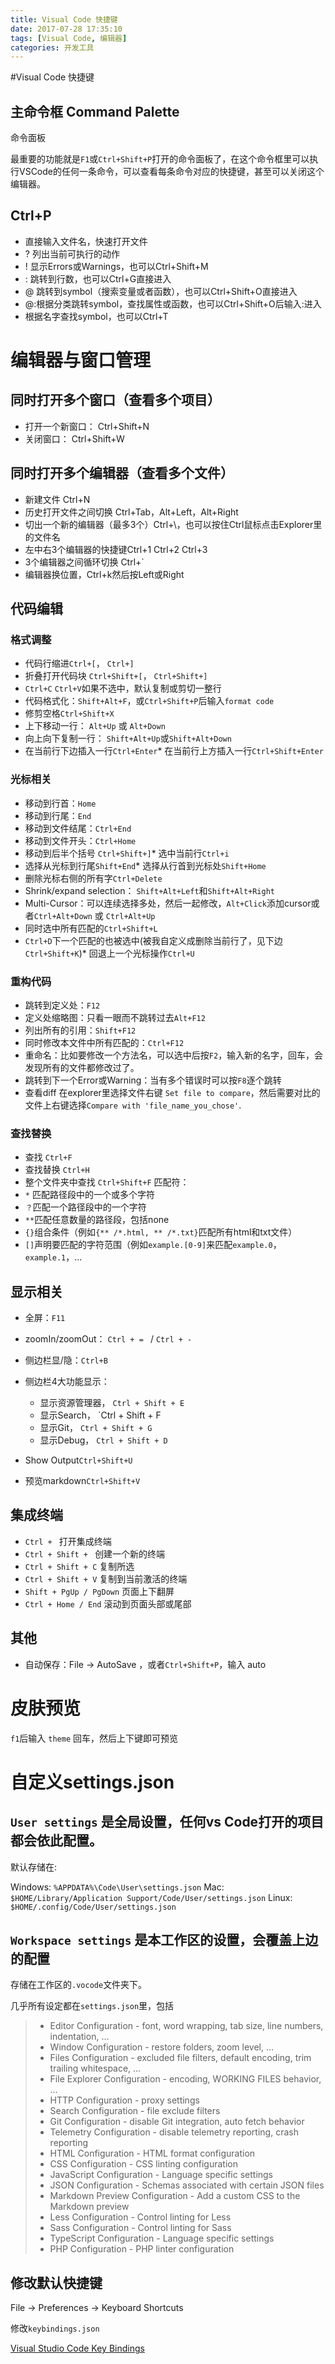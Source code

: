 ```yaml
---
title: Visual Code 快捷键
date: 2017-07-28 17:35:10
tags: [Visual Code, 编辑器]
categories: 开发工具
---
```


<!-- more -->
#Visual Code 快捷键
## 主命令框 Command Palette

命令面板

最重要的功能就是`F1`或`Ctrl+Shift+P`打开的命令面板了，在这个命令框里可以执行VSCode的任何一条命令，可以查看每条命令对应的快捷键，甚至可以关闭这个编辑器。

## Ctrl+P

- 直接输入文件名，快速打开文件
- ? 列出当前可执行的动作
- ! 显示Errors或Warnings，也可以Ctrl+Shift+M
- : 跳转到行数，也可以Ctrl+G直接进入
- @ 跳转到symbol（搜索变量或者函数），也可以Ctrl+Shift+O直接进入
- @:根据分类跳转symbol，查找属性或函数，也可以Ctrl+Shift+O后输入:进入
- 根据名字查找symbol，也可以Ctrl+T

# 编辑器与窗口管理

## 同时打开多个窗口（查看多个项目）

- 打开一个新窗口： Ctrl+Shift+N
- 关闭窗口： Ctrl+Shift+W

## 同时打开多个编辑器（查看多个文件）

- 新建文件 Ctrl+N
- 历史打开文件之间切换 Ctrl+Tab，Alt+Left，Alt+Right
- 切出一个新的编辑器（最多3个）Ctrl+\，也可以按住Ctrl鼠标点击Explorer里的文件名
- 左中右3个编辑器的快捷键Ctrl+1 Ctrl+2 Ctrl+3
- 3个编辑器之间循环切换 Ctrl+`
- 编辑器换位置，Ctrl+k然后按Left或Right


## 代码编辑

### 格式调整

*   代码行缩进`Ctrl+[`， `Ctrl+]`
*   折叠打开代码块 `Ctrl+Shift+[`， `Ctrl+Shift+]`
*   `Ctrl+C` `Ctrl+V`如果不选中，默认复制或剪切一整行
*   代码格式化：`Shift+Alt+F`，或`Ctrl+Shift+P`后输入`format code`
*   修剪空格`Ctrl+Shift+X`
*   上下移动一行： `Alt+Up` 或 `Alt+Down`
*   向上向下复制一行： `Shift+Alt+Up`或`Shift+Alt+Down`
*   在当前行下边插入一行`Ctrl+Enter`*   在当前行上方插入一行`Ctrl+Shift+Enter`

### 光标相关

*   移动到行首：`Home`
*   移动到行尾：`End`
*   移动到文件结尾：`Ctrl+End`
*   移动到文件开头：`Ctrl+Home`
*   移动到后半个括号 `Ctrl+Shift+]`*   选中当前行`Ctrl+i`
*   选择从光标到行尾`Shift+End`*   选择从行首到光标处`Shift+Home`
*   删除光标右侧的所有字`Ctrl+Delete`
*   Shrink/expand selection： `Shift+Alt+Left`和`Shift+Alt+Right`
*   Multi-Cursor：可以连续选择多处，然后一起修改，`Alt+Click`添加cursor或者`Ctrl+Alt+Down` 或 `Ctrl+Alt+Up`
*   同时选中所有匹配的`Ctrl+Shift+L`
*   `Ctrl+D`下一个匹配的也被选中(被我自定义成删除当前行了，见下边`Ctrl+Shift+K`)*   回退上一个光标操作`Ctrl+U`

### 重构代码

*   跳转到定义处：`F12`
*   定义处缩略图：只看一眼而不跳转过去`Alt+F12`
*   列出所有的引用：`Shift+F12`
*   同时修改本文件中所有匹配的：`Ctrl+F12`
*   重命名：比如要修改一个方法名，可以选中后按`F2`，输入新的名字，回车，会发现所有的文件都修改过了。
*   跳转到下一个Error或Warning：当有多个错误时可以按`F8`逐个跳转
*   查看diff 在explorer里选择文件右键 `Set file to compare`，然后需要对比的文件上右键选择`Compare with 'file_name_you_chose'`.

### 查找替换

*   查找 `Ctrl+F`
*   查找替换 `Ctrl+H`
*   整个文件夹中查找 `Ctrl+Shift+F`
匹配符：
*   `*` 匹配路径段中的一个或多个字符
*   `？`匹配一个路径段中的一个字符
*   `**`匹配任意数量的路径段，包括none
*   `{}`组合条件（例如`{** /*.html, ** /*.txt}`匹配所有html和txt文件）
*   `[]`声明要匹配的字符范围（例如`example.[0-9]`来匹配`example.0`，`example.1`，...


## 显示相关

*   全屏：`F11`
*   zoomIn/zoomOut：  ` Ctrl + =  ` /  ` Ctrl + -  ` 
*   侧边栏显/隐：`Ctrl+B`
*   侧边栏4大功能显示：
    - 显示资源管理器， `Ctrl + Shift + E`
    - 显示Search，  `Ctrl + Shift + F
    - 显示Git， `Ctrl + Shift + G`
    - 显示Debug， `Ctrl + Shift + D`

*   Show Output`Ctrl+Shift+U`
*   预览markdown`Ctrl+Shift+V`

## 集成终端

- `Ctrl + `	打开集成终端
- `Ctrl + Shift + `	创建一个新的终端
- `Ctrl + Shift + C`	复制所选
- `Ctrl + Shift + V`	复制到当前激活的终端
- `Shift + PgUp / PgDown`	页面上下翻屏
- `Ctrl + Home / End`	滚动到页面头部或尾部

## 其他

*   自动保存：File -&gt; AutoSave ，或者`Ctrl+Shift+P`，输入 auto

# 皮肤预览

`f1`后输入 `theme` 回车，然后上下键即可预览

# 自定义settings.json

## `User settings` 是全局设置，任何vs Code打开的项目都会依此配置。

 默认存储在:
 
Windows: `%APPDATA%\Code\User\settings.json`
Mac: `$HOME/Library/Application Support/Code/User/settings.json`
Linux: `$HOME/.config/Code/User/settings.json`

## `Workspace settings` 是本工作区的设置，会覆盖上边的配置

存储在工作区的`.vocode`文件夹下。

几乎所有设定都在`settings.json`里，包括

> *   Editor Configuration - font, word wrapping, tab size, line numbers, indentation, …
> *   Window Configuration - restore folders, zoom level, …
> *   Files Configuration - excluded file filters, default encoding, trim trailing whitespace, …
> *   File Explorer Configuration - encoding, WORKING FILES behavior, …
> *   HTTP Configuration - proxy settings
> *   Search Configuration - file exclude filters
> *   Git Configuration - disable Git integration, auto fetch behavior
> *   Telemetry Configuration - disable telemetry reporting, crash reporting
> *   HTML Configuration - HTML format configuration
> *   CSS Configuration - CSS linting configuration
> *   JavaScript Configuration - Language specific settings
> *   JSON Configuration - Schemas associated with certain JSON files
> *   Markdown Preview Configuration - Add a custom CSS to the Markdown preview
> *   Less Configuration - Control linting for Less
> *   Sass Configuration - Control linting for Sass
> *   TypeScript Configuration - Language specific settings
> *   PHP Configuration - PHP linter configuration


## 修改默认快捷键

File -&gt; Preferences -&gt; Keyboard Shortcuts

修改`keybindings.json`


[Visual Studio Code Key Bindings](https://code.visualstudio.com/docs/getstarted/keybindings#_keyboard-shortcuts-reference)